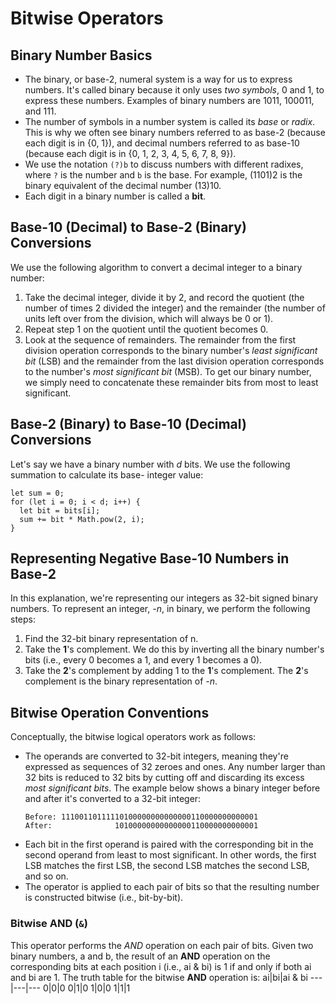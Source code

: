 # Bitwise Operators
## Binary Number Basics
* The binary, or base-2, numeral system is a way for us to express numbers. It's called binary because it only uses _two symbols_, 0 and 1, to express these numbers. Examples of binary numbers are 1011, 100011, and 111.
* The number of symbols in a number system is called its _base_ or _radix_. This is why we often see binary numbers referred to as base-2 (because each digit is in {0, 1}), and decimal numbers referred to as base-10 (because each digit is in {0, 1, 2, 3, 4, 5, 6, 7, 8, 9}).
* We use the notation `(?)b` to discuss numbers with different radixes, where `?` is the number and `b` is the base. For example, (1101)2 is the binary equivalent of the decimal number (13)10.
* Each digit in a binary number is called a **bit**.

## Base-10 (Decimal) to Base-2 (Binary) Conversions
We use the following algorithm to convert a decimal integer to a binary number:

1. Take the decimal integer, divide it by 2, and record the quotient (the number of times 2 divided the integer) and the remainder (the number of units left over from the division, which will always be 0 or 1).
2. Repeat step 1 on the quotient until the quotient becomes 0.
3. Look at the sequence of remainders. The remainder from the first division operation corresponds to the binary number's _least significant bit_ (LSB) and the remainder from the last division operation corresponds to the number's _most significant bit_ (MSB). To get our binary number, we simply need to concatenate these remainder bits from most to least significant.

## Base-2 (Binary) to Base-10 (Decimal) Conversions
Let's say we have a binary number with _d_ bits. We use the following summation to calculate its base- integer value:
```
let sum = 0;
for (let i = 0; i < d; i++) {
  let bit = bits[i];
  sum += bit * Math.pow(2, i); 
}
```

## Representing Negative Base-10 Numbers in Base-2
In this explanation, we're representing our integers as 32-bit signed binary numbers. To represent an integer, _-n_, in binary, we perform the following steps:

1. Find the 32-bit binary representation of n.
2. Take the **1**'s complement. We do this by inverting all the binary number's bits (i.e., every 0 becomes a 1, and every 1 becomes a 0).
3. Take the **2**'s complement by adding 1 to the **1**'s complement.
The **2**'s complement is the binary representation of _-n_.

## Bitwise Operation Conventions
Conceptually, the bitwise logical operators work as follows:

* The operands are converted to 32-bit integers, meaning they're expressed as sequences of 32 zeroes and ones. Any number larger than 32 bits is reduced to 32 bits by cutting off and discarding its excess _most significant bits_. The example below shows a binary integer before and after it's converted to a 32-bit integer:
  ```
  Before: 11100110111110100000000000000110000000000001
  After:              10100000000000000110000000000001
  ```
* Each bit in the first operand is paired with the corresponding bit in the second operand from least to most significant. In other words, the first LSB matches the first LSB, the second LSB matches the second LSB, and so on.
* The operator is applied to each pair of bits so that the resulting number is constructed bitwise (i.e., bit-by-bit).

### Bitwise AND (`&`)
This operator performs the _AND_ operation on each pair of bits. Given two binary numbers, a and b, the result of an **AND** operation on the corresponding bits at each position i (i.e., ai & bi) is 1 if and only if both ai and bi are 1. The truth table for the bitwise **AND** operation is:
ai|bi|ai & bi
---|---|---
0|0|0
0|1|0
1|0|0
1|1|1



